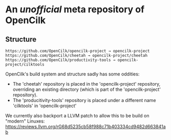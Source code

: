 # An *unofficial* meta repository of OpenCilk

## Structure

```
https://github.com/OpenCilk/opencilk-project → opencilk-project
https://github.com/OpenCilk/cheetah → opencilk-project/cheetah
https://github.com/OpenCilk/productivity-tools → opencilk-project/cilktools
```

OpenCilk's build system and structure sadly has some oddities:
- The 'cheetah' repository is placed in the 'opencilk-project' repository, overriding an existing directory (which is part of the 'opencilk-project' repository).
- The 'producitivity-tools' repository is placed under a different name 'cilktools' in 'opencilk-project'

We currently also backport a LLVM patch to allow this to be build on "modern" Linuxes: https://reviews.llvm.org/rG68d5235cb58f988c71b403334cd9482d663841ab
